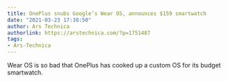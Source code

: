 ```yaml
---
title: OnePlus snubs Google’s Wear OS, announces $159 smartwatch
date: "2021-03-23 17:38:50"
author: Ars Technica
authorlink: https://arstechnica.com/?p=1751487
tags:
- Ars-Technica
---
```

Wear OS is so bad that OnePlus has cooked up a custom OS for its budget smartwatch. 